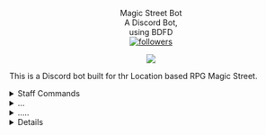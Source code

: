 <p align="center">
Magic Street Bot</br>A Discord Bot,</br>using BDFD</br>
 <a href="https://github.com/pjfry2184575"> <img alt="followers" title="Give Me A Follow" src="https://img.shields.io/github/followers/pjfry2184575?color=db4e25&labelColor=420e84&style=for-the-badge&logo=github&label=Give%20Me%20A%20Follow" /></a>
</p>





<p align="center">
<img src="https://gyazo.com/a39b4c2e09ac18a7c91f8ba3a2bdd70e.png)" /></a>   


This is a Discord bot built for thr Location based RPG Magic Street.</br>
</p>

<details>
  <summary>Staff Commands</summary>
  <p align="center">
<ul>
• ban</br>
• unban</br>
• kick</br>
• warn</br>
• unwarn</br>
• giverole</br>
• removerole</br>
• temprole
</ul>
</p>
</details>

<details>
  <summary>...</summary>
  <p align="center">

</p>
</details>

<details>
  <summary>.....</summary>
  <p align="center">

</p>
</details>

<details>
